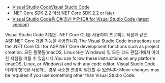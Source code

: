 * [<span data-ttu-id="2fc4a-101">Visual Studio Code</span><span class="sxs-lookup"><span data-stu-id="2fc4a-101">Visual Studio Code</span></span>](https://code.visualstudio.com/download)
* [<span data-ttu-id="2fc4a-102">.NET Core SDK 2.2 이상</span><span class="sxs-lookup"><span data-stu-id="2fc4a-102">.NET Core SDK 2.2 or later</span></span>](https://www.microsoft.com/net/download/all)
* [<span data-ttu-id="2fc4a-103">Visual Studio Code용 C#(최신 버전)</span><span class="sxs-lookup"><span data-stu-id="2fc4a-103">C# for Visual Studio Code (latest version)</span></span>](https://marketplace.visualstudio.com/items?itemName=ms-vscode.csharp)

<span data-ttu-id="2fc4a-104">Visual Studio Code 지침은 .NET Core CLI를 사용하여 프로젝트 작성과 같은 ASP.NET Core 개발 기능을 사용합니다.</span><span class="sxs-lookup"><span data-stu-id="2fc4a-104">The Visual Studio Code instructions use the .NET Core CLI for ASP.NET Core development functions such as project creation.</span></span> <span data-ttu-id="2fc4a-105">모든 플랫폼(macOS, Linux 또는 Windows) 및 모든 코드 편집기에서 이러한 지침을 따를 수 있습니다.</span><span class="sxs-lookup"><span data-stu-id="2fc4a-105">You can follow these instructions on any platform (macOS, Linux, or Windows) and with any code editor.</span></span> <span data-ttu-id="2fc4a-106">Visual Studio Code 이외의 항목을 사용하는 경우 사소한 변경이 필요할 수 있습니다.</span><span class="sxs-lookup"><span data-stu-id="2fc4a-106">Minor changes may be required if you use something other than Visual Studio Code.</span></span>
